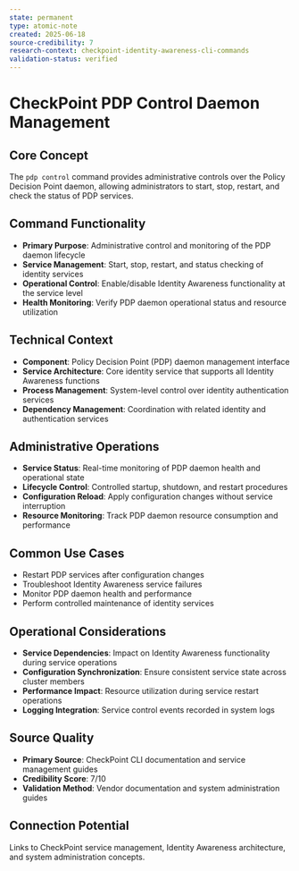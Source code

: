 ```yaml
---
state: permanent
type: atomic-note
created: 2025-06-18
source-credibility: 7
research-context: checkpoint-identity-awareness-cli-commands
validation-status: verified
---
```


# CheckPoint PDP Control Daemon Management

## Core Concept
The `pdp control` command provides administrative controls over the Policy Decision Point daemon, allowing administrators to start, stop, restart, and check the status of PDP services.

## Command Functionality
- **Primary Purpose**: Administrative control and monitoring of the PDP daemon lifecycle
- **Service Management**: Start, stop, restart, and status checking of identity services
- **Operational Control**: Enable/disable Identity Awareness functionality at the service level
- **Health Monitoring**: Verify PDP daemon operational status and resource utilization

## Technical Context
- **Component**: Policy Decision Point (PDP) daemon management interface
- **Service Architecture**: Core identity service that supports all Identity Awareness functions
- **Process Management**: System-level control over identity authentication services
- **Dependency Management**: Coordination with related identity and authentication services

## Administrative Operations
- **Service Status**: Real-time monitoring of PDP daemon health and operational state
- **Lifecycle Control**: Controlled startup, shutdown, and restart procedures
- **Configuration Reload**: Apply configuration changes without service interruption
- **Resource Monitoring**: Track PDP daemon resource consumption and performance

## Common Use Cases
- Restart PDP services after configuration changes
- Troubleshoot Identity Awareness service failures
- Monitor PDP daemon health and performance
- Perform controlled maintenance of identity services

## Operational Considerations
- **Service Dependencies**: Impact on Identity Awareness functionality during service operations
- **Configuration Synchronization**: Ensure consistent service state across cluster members
- **Performance Impact**: Resource utilization during service restart operations
- **Logging Integration**: Service control events recorded in system logs

## Source Quality
- **Primary Source**: CheckPoint CLI documentation and service management guides
- **Credibility Score**: 7/10
- **Validation Method**: Vendor documentation and system administration guides

## Connection Potential
Links to CheckPoint service management, Identity Awareness architecture, and system administration concepts.